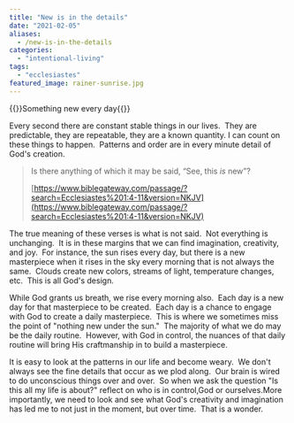 ```yaml
---
title: "New is in the details"
date: "2021-02-05"
aliases:
  - /new-is-in-the-details
categories: 
  - "intentional-living"
tags: 
  - "ecclesiastes"
featured_image: rainer-sunrise.jpg
---
```

{{<featuredimage>}}Something new every day{{</featuredimage>}}

Every second there are constant stable things in our lives.  They are predictable, they are repeatable, they are a known quantity. I can count on these things to happen.  Patterns and order are in every minute detail of God's creation.

> Is there anything of which it may be said, “See, this _is_ new”?
> 
> [https://www.biblegateway.com/passage/?search=Ecclesiastes%201:4-11&version=NKJV](https://www.biblegateway.com/passage/?search=Ecclesiastes%201:4-11&version=NKJV)

The true meaning of these verses is what is not said.  Not everything is unchanging.  It is in these margins that we can find imagination, creativity, and joy.  For instance, the sun rises every day, but there is a new masterpiece when it rises in the sky every morning that is not always the same.  Clouds create new colors, streams of light, temperature changes, etc.  This is all God's design.

While God grants us breath, we rise every morning also.  Each day is a new day for that masterpiece to be created.  Each day is a chance to engage with God to create a daily masterpiece.  This is where we sometimes miss the point of "nothing new under the sun."  The majority of what we do may be the daily routine.  However, with God in control, the nuances of that daily routine will bring His craftmanship in to build a masterpiece.

It is easy to look at the patterns in our life and become weary.  We don't always see the fine details that occur as we plod along.  Our brain is wired to do unconscious things over and over.  So when we ask the question "Is this all my life is about?" reflect on who is in control,God or ourselves.More importantly, we need to look and see what God's creativity and imagination has led me to not just in the moment, but over time.  That is a wonder.
